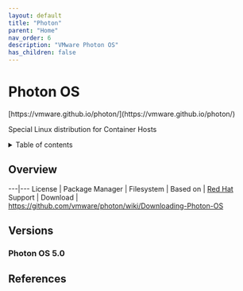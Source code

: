```yaml
---
layout: default
title: "Photon"
parent: "Home"
nav_order: 6
description: "VMware Photon OS"
has_children: false
---
```


<h1>Photon OS</h1>
[https://vmware.github.io/photon/](https://vmware.github.io/photon/)

Special Linux distribution for Container Hosts

<details close markdown="block">
  <summary>
    Table of contents
  </summary>
  {: .text-delta }
1. TOC
{:toc}
</details>

## Overview
---|---
License         | 
Package Manager | 
Filesystem      | 
Based on        | [Red Hat](rhel.md)
Support         |
Download        | https://github.com/vmware/photon/wiki/Downloading-Photon-OS

## Versions

### Photon OS 5.0


## References
